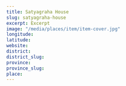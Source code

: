 ```yaml
---
title: Satyagraha House
slug: satyagraha-house
excerpt: Excerpt
image: "/media/places/item/item-cover.jpg"
longitude: 
latitude: 
website: 
district: 
district_slug: 
province: 
province_slug: 
place: 
---
```

